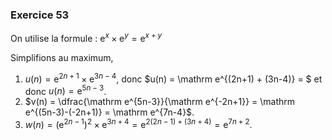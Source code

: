 ### Exercice 53

On utilise la formule : $\mathrm e^x\times\mathrm e^y = \mathrm e^{x+y}$

Simplifions au maximum,

1. $u(n) = \mathrm e^{2n+1}\times \mathrm e^{3n-4}$, donc $u(n) = \mathrm e^{(2n+1) + (3n-4)} = $  et donc $u(n) = \mathrm e^{5n-3}$.
2. $v(n) = \dfrac{\mathrm e^{5n-3}}{\mathrm e^{-2n+1}} = \mathrm e^{(5n-3)-(-2n+1)} = \mathrm e^{7n-4}$.
3. $w(n) = \left(\mathrm e^{2n-1}\right)^2\times \mathrm e^{3n+4} = \mathrm e^{2(2n-1)+(3n+4)} = \mathrm e^{7n+2}$.

